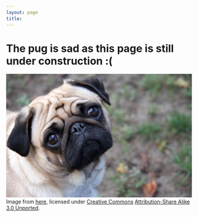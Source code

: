 ```yaml
---
layout: page
title: 
---
```


# The pug is sad as this page is still under construction :(
![](/img/Sad-pug.jpg)
Image from [here](https://commons.wikimedia.org/wiki/File:Sad-pug.jpg), licensed under [Creative Commons](https://en.wikipedia.org/wiki/en:Creative_Commons) [Attribution-Share Alike 3.0 Unported](https://creativecommons.org/licenses/by-sa/3.0/deed.en).

